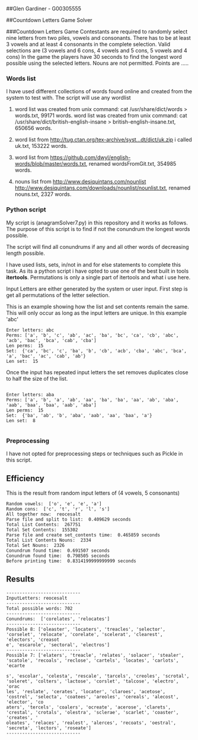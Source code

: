 ##Glen Gardiner -  G00305555

##Countdown Letters Game Solver


###Countdown Letters Game
Contestants are required to randomly select nine letters from two piles, vowels and consonants.
There has to be at least 3 vowels and at least 4 consonants in the complete selection.
Valid selections are (3 vowels and 6 cons, 4 vowels and 5 cons, 5 vowels and 4 cons)
In the game the players have 30 seconds to find the longest word possible using the selected letters.
Nouns are not permitted.
Points are .....



### Words list
I have used different collections of words found online and created from the system to test with.
The script will use any wordlist



1) word list was created from unix command:  cat /usr/share/dict/words > words.txt, 99171 words.
   word list was created from unix command:                                           cat /usr/share/dict/british-english-insane > british-english-insane.txt, 650656 words.

2) word list from  http://tug.ctan.org/tex-archive/syst...dt/dict/uk.zip i called uk.txt, 153222 words.


3) word list from  https://github.com/dwyl/english-words/blob/master/words.txt, renamed wordsFromGit.txt, 354985 words.


5) nouns list from http://www.desiquintans.com/nounlist
                   http://www.desiquintans.com/downloads/nounlist/nounlist.txt, renamed nouns.txt, 2327 words.



### Python script
My script is (anagramSolver7.py) in this repository and it works as follows.
The purpose of this script is to find if not the conundrum the longest words possible.

The script will find all conundrums if any and all other words of decreasing length possible.

I have used lists, sets, in/not in and for else  statements to complete this task.
As its a python script i have opted to use one of the best built in tools **itertools**.
Permutations is only a single part of itertools and what i use here.

Input Letters are either generated by the system or user input.
First step is get all permutations of the letter selection.



This is an example showing how the list and set contents remain the same. This will only occur as long as the input
letters are unique. In this example 'abc'

```
Enter letters: abc
Perms: ['a', 'b', 'c', 'ab', 'ac', 'ba', 'bc', 'ca', 'cb', 'abc', 'acb', 'bac', 'bca', 'cab', 'cba']
Len perms:  15
Set:  {'ca', 'bc', 'c', 'ba', 'b', 'cb', 'acb', 'cba', 'abc', 'bca', 'a', 'bac', 'ac', 'cab', 'ab'}
Len set:  15

```

Once the input has repeated input letters the set removes duplicates close to half the size of the list.


```

Enter letters: aba
Perms: ['a', 'b', 'a', 'ab', 'aa', 'ba', 'ba', 'aa', 'ab', 'aba', 'aab', 'baa', 'baa', 'aab', 'aba']
Len perms:  15
Set:  {'ba', 'ab', 'b', 'aba', 'aab', 'aa', 'baa', 'a'}
Len set:  8


```


### Preprocessing

I have not opted for preprocessing steps or techniques such as Pickle in this script.


## Efficiency



This is the result from random input letters of (4 vowels, 5 consonants)

```
Random vowels:  ['o', 'e', 'e', 'a']
Random cons:  ['c', 't', 'r', 'l', 's']
All together now:  reocesalt
Parse file and split to list:  0.409629 seconds
Total List Contents:  267751
Total Set Contents:  155302
Parse file and create set_contents time:  0.465859 seconds
Total List Contents Nouns:  2334
Total Set Nouns:  2326
Conundrum found time:  0.691507 seconds
Conundrum found time:  0.798505 seconds
Before printing time:  0.8314199999999999 seconds

```

## Results

```
----------------------------
InputLetters: reocesalt
----------------------------
Total possible words: 702
----------------------------
Conundrums:  ['corelates', 'relocates']
----------------------------
Possible 8: ['oleaster', 'locaters', 'treacles', 'selector', 'corselet', 'relocate', 'corelate', 'scelerat', 'clearest', 'electors', 'creasot
e', 'escarole', 'sectoral', 'electros']
----------------------------
Possible 7: ['elaters', 'treacle', 'relates', 'solacer', 'stealer', 'scatole', 'recoals', 'reclose', 'cartels', 'locates', 'carlots', 'ecarte

s', 'escolar', 'celesta', 'rescale', 'tarcels', 'creoles', 'scrotal', 'soleret', 'colters', 'lactose', 'corslet', 'talcose', 'electro', 'orac
les', 'reslate', 'cerates', 'locater', 'claroes', 'acetose', 'costrel', 'selecta', 'coatees', 'areoles', 'cereals', 'alecost', 'elector', 'co
aters', 'tercels', 'coalers', 'ocreate', 'acerose', 'clarets', 'crestal', 'crotals', 'olestra', 'sclerae', 'scarlet', 'coaster', 'creates', '
oleates', 'relaces', 'realest', 'alerces', 'recoats', 'oestral', 'secreta', 'lectors', 'roseate']
----------------------------

```
